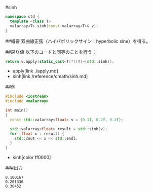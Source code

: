 #sinh
```cpp
namespace std {
  template <class T>
  valarray<T> sinh(const valarray<T>& v);
}
```

##概要
双曲線正弦（ハイパボリックサイン：hyperbolic sine）を得る。


##戻り値
以下のコードと同等のことを行う：

```cpp
return v.apply(static_cast<T(*)(T)>(std::sinh));
```
* apply[link ./apply.md]
* sinh[link /reference/cmath/sinh.md]


##例
```cpp
#include <iostream>
#include <valarray>

int main()
{
  const std::valarray<float> v = {0.1f, 0.2f, 0.3f};

  std::valarray<float> result = std::sinh(v);
  for (float x : result) {
    std::cout << x << std::endl;
  }
}
```
* sinh[color ff0000]

###出力
```
0.100167
0.201336
0.30452
```


